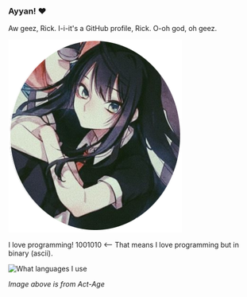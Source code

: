 ### Ayyan! ♥

Aw geez, Rick. I-i-it's a GitHub profile, Rick. O-oh god, oh geez.

![Kei](https://github.com/yozscore/yozscore/blob/main/images/kei.png)

I love programming! 1001010 <-- That means I love programming but in binary (ascii).

![What languages I use](https://github-readme-stats.vercel.app/api/top-langs/?username=yozscore&layout=compact&theme=tokyonight)

*Image above is from Act-Age*
